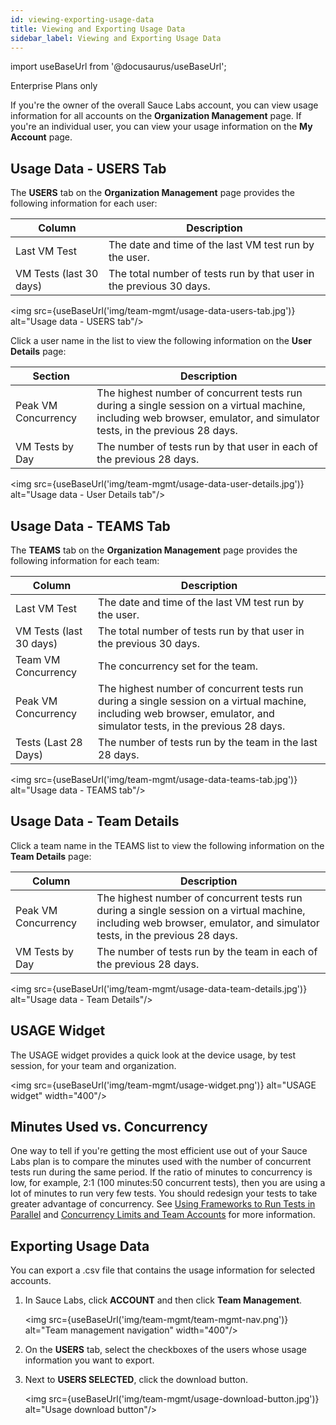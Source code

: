 ```yaml
---
id: viewing-exporting-usage-data
title: Viewing and Exporting Usage Data
sidebar_label: Viewing and Exporting Usage Data
---
```


import useBaseUrl from '@docusaurus/useBaseUrl';

<p><span className="sauceDBlue">Enterprise Plans only</span></p>

If you're the owner of the overall Sauce Labs account, you can view usage information for all accounts on the **Organization Management** page. If you're an individual user, you can view your usage information on the **My Account** page.

## Usage Data - USERS Tab

The **USERS** tab on the **Organization Management** page provides the following information for each user:

| Column                  | Description                                                         |
| ----------------------- | ------------------------------------------------------------------- |
| Last VM Test            | The date and time of the last VM test run by the user.              |
| VM Tests (last 30 days) | The total number of tests run by that user in the previous 30 days. |

<img src={useBaseUrl('img/team-mgmt/usage-data-users-tab.jpg')} alt="Usage data - USERS tab"/>

Click a user name in the list to view the following information on the **User Details** page:

| Section             | Description                                                                                                                                                             |
| ------------------- | ----------------------------------------------------------------------------------------------------------------------------------------------------------------------- |
| Peak VM Concurrency | The highest number of concurrent tests run during a single session on a virtual machine, including web browser, emulator, and simulator tests, in the previous 28 days. |
| VM Tests by Day     | The number of tests run by that user in each of the previous 28 days.                                                                                                   |

<img src={useBaseUrl('img/team-mgmt/usage-data-user-details.jpg')} alt="Usage data - User Details tab"/>

## Usage Data - TEAMS Tab

The **TEAMS** tab on the **Organization Management** page provides the following information for each team:

| Column                  | Description                                                                                                                                                             |
| ----------------------- | ----------------------------------------------------------------------------------------------------------------------------------------------------------------------- |
| Last VM Test            | The date and time of the last VM test run by the user.                                                                                                                  |
| VM Tests (last 30 days) | The total number of tests run by that user in the previous 30 days.                                                                                                     |
| Team VM Concurrency     | The concurrency set for the team.                                                                                                                                       |
| Peak VM Concurrency     | The highest number of concurrent tests run during a single session on a virtual machine, including web browser, emulator, and simulator tests, in the previous 28 days. |
| Tests (Last 28 Days)    | The number of tests run by the team in the last 28 days.                                                                                                                |

<img src={useBaseUrl('img/team-mgmt/usage-data-teams-tab.jpg')} alt="Usage data - TEAMS tab"/>

## Usage Data - Team Details

Click a team name in the TEAMS list to view the following information on the **Team Details** page:

| Column              | Description                                                                                                                                                             |
| ------------------- | ----------------------------------------------------------------------------------------------------------------------------------------------------------------------- |
| Peak VM Concurrency | The highest number of concurrent tests run during a single session on a virtual machine, including web browser, emulator, and simulator tests, in the previous 28 days. |
| VM Tests by Day     | The number of tests run by the team in each of the previous 28 days.                                                                                                    |

<img src={useBaseUrl('img/team-mgmt/usage-data-team-details.jpg')} alt="Usage data - Team Details"/>

## USAGE Widget

The USAGE widget provides a quick look at the device usage, by test session, for your team and organization.

<img src={useBaseUrl('img/team-mgmt/usage-widget.png')} alt="USAGE widget" width="400"/>

## Minutes Used vs. Concurrency

One way to tell if you're getting the most efficient use out of your Sauce Labs plan is to compare the minutes used with the number of concurrent tests run during the same period. If the ratio of minutes to concurrency is low, for example, 2:1 (100 minutes:50 concurrent tests), then you are using a lot of minutes to run very few tests. You should redesign your tests to take greater advantage of concurrency. See [Using Frameworks to Run Tests in Parallel](/web-apps/automated-testing/selenium#using-frameworks-to-run-tests-in-parallel) and [Concurrency Limits and Team Accounts](/basics/acct-team-mgmt/concurrency-limits/) for more information.

## Exporting Usage Data

You can export a .csv file that contains the usage information for selected accounts.

1. In Sauce Labs, click **ACCOUNT** and then click **Team Management**.

   <img src={useBaseUrl('img/team-mgmt/team-mgmt-nav.png')} alt="Team management navigation" width="400"/>

2. On the **USERS** tab, select the checkboxes of the users whose usage information you want to export.
3. Next to **USERS SELECTED**, click the download button.

   <img src={useBaseUrl('img/team-mgmt/usage-download-button.jpg')} alt="Usage download button"/>

